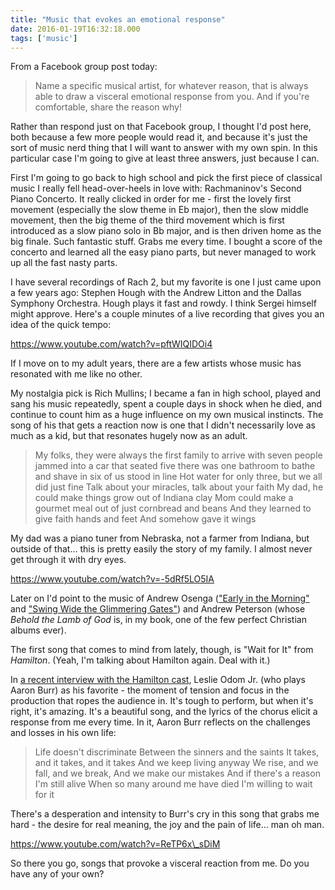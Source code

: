 ```yaml
---
title: "Music that evokes an emotional response"
date: 2016-01-19T16:32:18.000
tags: ['music']
---
```


From a Facebook group post today:

> Name a specific musical artist, for whatever reason, that is always able to draw a visceral emotional response from you. And if you're comfortable, share the reason why!

Rather than respond just on that Facebook group, I thought I'd post here, both because a few more people would read it, and because it's just the sort of music nerd thing that I will want to answer with my own spin. In this particular case I'm going to give at least three answers, just because I can.

First I'm going to go back to high school and pick the first piece of classical music I really fell head-over-heels in love with: Rachmaninov's Second Piano Concerto. It really clicked in order for me - first the lovely first movement (especially the slow theme in Eb major), then the slow middle movement, then the big theme of the third movement which is first introduced as a slow piano solo in Bb major, and is then driven home as the big finale. Such fantastic stuff. Grabs me every time. I bought a score of the concerto and learned all the easy piano parts, but never managed to work up all the fast nasty parts.

I have several recordings of Rach 2, but my favorite is one I just came upon a few years ago: Stephen Hough with the Andrew Litton and the Dallas Symphony Orchestra. Hough plays it fast and rowdy. I think Sergei himself might approve. Here's a couple minutes of a live recording that gives you an idea of the quick tempo:

https://www.youtube.com/watch?v=pftWIQIDOi4

If I move on to my adult years, there are a few artists whose music has resonated with me like no other.

My nostalgia pick is Rich Mullins; I became a fan in high school, played and sang his music repeatedly, spent a couple days in shock when he died, and continue to count him as a huge influence on my own musical instincts. The song of his that gets a reaction now is one that I didn't necessarily love as much as a kid, but that resonates hugely now as an adult.

> My folks, they were always the first family to arrive with seven people jammed into a car that seated five there was one bathroom to bathe and shave in six of us stood in line Hot water for only three, but we all did just fine Talk about your miracles, talk about your faith My dad, he could make things grow out of Indiana clay Mom could make a gourmet meal out of just cornbread and beans And they learned to give faith hands and feet And somehow gave it wings

My dad was a piano tuner from Nebraska, not a farmer from Indiana, but outside of that... this is pretty easily the story of my family. I almost never get through it with dry eyes.

https://www.youtube.com/watch?v=-5dRf5LO5IA

Later on I'd point to the music of Andrew Osenga (["Early in the Morning"](https://www.youtube.com/watch?v=5DFs5ra6y2U) and ["Swing Wide the Glimmering Gates"](https://www.youtube.com/watch?v=DPgb-e5RtE8)) and Andrew Peterson (whose _Behold the Lamb of God_ is, in my book, one of the few perfect Christian albums ever).

The first song that comes to mind from lately, though, is "Wait for It" from _Hamilton_. (Yeah, I'm talking about Hamilton again. Deal with it.)

In [a recent interview with the Hamilton cast](http://www.vulture.com/2016/01/roundtable-interview-with-the-cast-of-hamilton.html), Leslie Odom Jr. (who plays Aaron Burr) as his favorite - the moment of tension and focus in the production that ropes the audience in. It's tough to perform, but when it's right, it's amazing. It's a beautiful song, and the lyrics of the chorus elicit a response from me every time. In it, Aaron Burr reflects on the challenges and losses in his own life:

> Life doesn't discriminate Between the sinners and the saints It takes, and it takes, and it takes And we keep living anyway We rise, and we fall, and we break, And we make our mistakes And if there's a reason I'm still alive When so many around me have died I'm willing to wait for it

There's a desperation and intensity to Burr's cry in this song that grabs me hard - the desire for real meaning, the joy and the pain of life... man oh man.

https://www.youtube.com/watch?v=ReTP6x\_sDiM

So there you go, songs that provoke a visceral reaction from me. Do you have any of your own?
